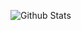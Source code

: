 ![Github Stats](https://github-readme-stats.vercel.app/api?username=bashforger&theme=default&show_icons=true&count_private=true)
